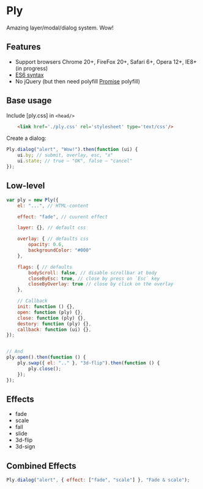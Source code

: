 # Ply
Amazing layer/modal/dialog system. Wow!


## Features
 * Support browsers Chrome 20+, FireFox 20+, Safari 6+, Opera 12+, IE8+ (in progress)
 * [ES6 syntax](https://github.com/termi/es6-transpiler)
 * No jQuery (but then need polyfill [Promise](https://gist.github.com/RubaXa/8501359) polyfill)



## Base usage

Include [ply.css] in `<head/>`
```html
	<link href='./ply.css' rel='stylesheet' type='text/css'/>
```

Create a dialog:
```js
Ply.dialog("alert", "Wow!").then(function (ui) {
	ui.by; // submit, overlay, esc, "x"
	ui.state; // true — "OK", false — "cancel"
});
```


## Low-level

```js
var ply = new Ply({
	el: "...", // HTML-content

	effect: "fade", // cuurent effect

	layer: {}, // default css

	overlay: { // defaults css
		opacity: 0.6,
		backgroundColor: "#000"
	},

	flags: { // defaults
		bodyScroll: false, // disable scrollbar at body
		closeByEsc: true, // close by press on `Esc` key
		closeByOverlay: true // close by click on the overlay
	},

	// Callback
	init: function () {},
	open: function (ply) {},
	close: function (ply) {},
	destory: function (ply) {},
	callback: function (ui) {},
});


// And
ply.open().then(function () {
	ply.swap({ el: ".." }, "3d-flip").then(function () {
		ply.close();
	});
});
```



## Effects
 - fade
 - scale
 - fall
 - slide
 - 3d-flip
 - 3d-sign



## Combined Effects
```js
Ply.dialog("alert", { effect: ["fade", "scale"] }, "Fade & scale");
```
